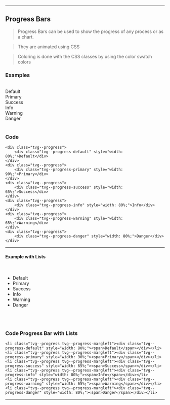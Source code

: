 
---

<a name="progress"></a>

## Progress Bars

> Progress Bars can be used to show the progress of any process or as a chart.

> They are animated using CSS

> Coloring is done with the CSS classes by using the color swatch colors

### Examples

<div style="clear: both">&nbsp;</div>

<div class="tvg--col-XXS-12  tvg--col-S-5">

<div class="tvg--progress">
    <div class="tvg--progress-default" style="width: 80%;">Default</div>
</div>
<div class="tvg--progress">
    <div class="tvg--progress-primary" style="width: 90%;">Primary</div>
</div>
<div class="tvg--progress">
    <div class="tvg--progress-success" style="width: 65%;">Success</div>
</div>
<div class="tvg--progress">
    <div class="tvg--progress-info" style="width: 80%;">Info</div>
</div>
<div class="tvg--progress">
    <div class="tvg--progress-warning" style="width: 65%;">Warning</div>
</div>
<div class="tvg--progress">
    <div class="tvg--progress-danger" style="width: 80%;">Danger</div>
</div>

</div>

<div style="clear: both">&nbsp;</div>

### Code

<pre><code class="html">&lt;div class="tvg--progress">
    &lt;div class="tvg--progress-default" style="width: 80%;">Default&lt;/div>
&lt;/div>
&lt;div class="tvg--progress">
    &lt;div class="tvg--progress-primary" style="width: 90%;">Primary&lt;/div>
&lt;/div>
&lt;div class="tvg--progress">
    &lt;div class="tvg--progress-success" style="width: 65%;">Success&lt;/div>
&lt;/div>
&lt;div class="tvg--progress">
    &lt;div class="tvg--progress-info" style="width: 80%;">Info&lt;/div>
&lt;/div>
&lt;div class="tvg--progress">
    &lt;div class="tvg--progress-warning" style="width: 65%;">Warning&lt;/div>
&lt;/div>
&lt;div class="tvg--progress">
    &lt;div class="tvg--progress-danger" style="width: 80%;">Danger&lt;/div>
&lt;/div>
</code></pre>

---

#### Example with Lists

<div style="clear: both">&nbsp;</div>

<div class="tvg--col-XXS-12 tvg--col-S-5">

<ul class="tvg--liststyle-none">
<li class="tvg--progress tvg--progress-margleft"><div class="tvg--progress-default" style="width: 80%;"><span>Default</span></div></li>
<li class="tvg--progress tvg--progress-margleft"><div class="tvg--progress-primary" style="width: 90%;"><span>Primary</span></div></li>
<li class="tvg--progress tvg--progress-margleft"><div class="tvg--progress-success" style="width: 65%;"><span>Success</span></div></li>
<li class="tvg--progress tvg--progress-margleft"><div class="tvg--progress-info" style="width: 80%;"><span>Info</span></div></li>
<li class="tvg--progress tvg--progress-margleft"><div class="tvg--progress-warning" style="width: 65%;"><span>Warning</span></div></li>
<li class="tvg--progress tvg--progress-margleft"><div class="tvg--progress-danger" style="width: 80%;"><span>Danger</span></div></li>
</ul>
</div><div class="tvg--col-XXS-12 tvg--col-S-7">&nbsp;</div>

<div style="clear: both">&nbsp;</div>

### Code Progress Bar with Lists

<pre><code class="html">&lt;li class="tvg--progress tvg--progress-margleft">&lt;div class="tvg--progress-default" style="width: 80%;">&lt;span>Default&lt;/span>&lt;/div>&lt;/li>
&lt;li class="tvg--progress tvg--progress-margleft">&lt;div class="tvg--progress-primary" style="width: 90%;">&lt;span>Primary&lt;/span>&lt;/div>&lt;/li>
&lt;li class="tvg--progress tvg--progress-margleft">&lt;div class="tvg--progress-success" style="width: 65%;">&lt;span>Success&lt;/span>&lt;/div>&lt;/li>
&lt;li class="tvg--progress tvg--progress-margleft">&lt;div class="tvg--progress-info" style="width: 80%;">&lt;span>Info&lt;/span>&lt;/div>&lt;/li>
&lt;li class="tvg--progress tvg--progress-margleft">&lt;div class="tvg--progress-warning" style="width: 65%;">&lt;span>Warning&lt;/span>&lt;/div>&lt;/li>
&lt;li class="tvg--progress tvg--progress-margleft">&lt;div class="tvg--progress-danger" style="width: 80%;">&lt;span>Danger&lt;/span>&lt;/div>&lt;/li>
</code></pre>

---
